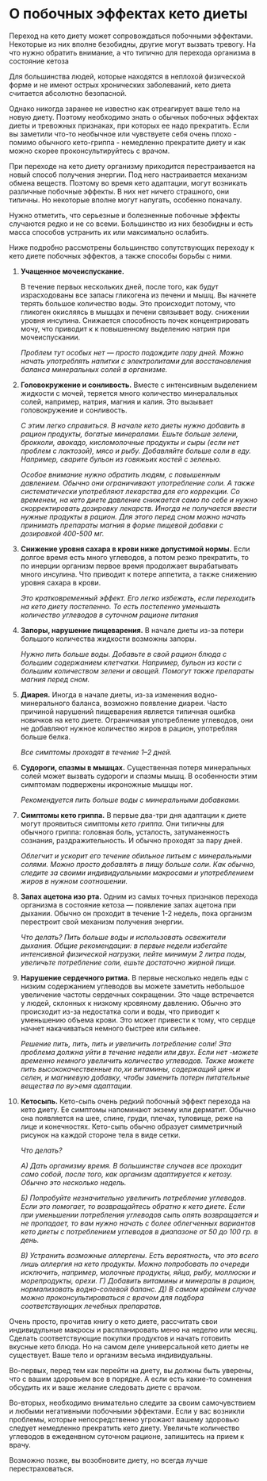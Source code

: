 

# О побочных эффектах кето диеты



Переход на кето диету может сопровождаться побочными эффектами. Некоторые из них вполне безобидны, другие могут вызвать тревогу. На что нужно обратить внимание, а что типично для перехода организма в состояние кетоза



Для большинства людей, которые находятся в неплохой физической форме и не имеют острых хронических заболеваний, кето диета считается абсолютно безопасной. 

Однако никогда заранее не известно как отреагирует ваше тело на новую диету. Поэтому необходимо знать о обычных побочных эффектах диеты и тревожных признаках, при которых ее надо прекратить. Если вы заметили что-то необычное или чувствуете себя очень плохо - помимо обычного кето-гриппа - немедленно прекратите диету и как можно скорее проконсультируйтесь с врачом.

При переходе на кето диету организму приходится перестраивается на новый способ получения энергии. Под него настраивается механизм обмена веществ. Поэтому во время кето адаптации, могут возникать различные побочные эффекты. В них нет ничего страшного, они типичны. Но некоторые вполне могут напугать, особенно поначалу.

Нужно отметить, что серьезные и болезненные побочные эффекты случаются редко и не со всеми. Большинство из них безобидны и есть масса способов устранить их или максимально ослабить. 

Ниже подробно рассмотрены большинство сопутствующих переходу к кето диете побочных эффектов, а также способы борьбы с ними.

1. **Учащенное мочеиспускание.**  

   В течение первых нескольких дней, после того, как будут израсходованы все запасы гликогена из печени и мышц. Вы начнете терять большое количество воды. Это происходит потому, что гликоген окисляясь в мышцах и печени связывает воду. снижении уровня инсулина. Снижается способность почек концентрировать мочу, что приводит к к повышенному выделению натрия при мочеиспускании. 

   *Проблем тут особых нет — просто подождите пару дней. Можно начать употреблять напитки с электролитами для восстановления баланса минеральных солей в организме.*

2. **Головокружение и сонливость.**
   Вместе с интенсивным выделением жидкости с мочей, теряется много количество минералальных солей, например, натрия, магния и калия. Это вызывает головокружение и сонливость.    

   *С этим легко справиться. В начале кето диеты нужно добавить в рацион продукты, богатые минералами. Ешьте больше зелени, брокколи, авокадо, кисломолочные продукты и сыры (если нет проблем с лактозой), мясо и рыбу. Добавляйте больше соли в еду. Например, сварите бульон из говяжьих костей с зеленью.*

   *Особое внимание нужно обратить людям, с повышенным давлением. Обычно они ограничивают употребление соли. А также систематически употребляют лекарства для его коррекции. Со временем, на кето диете давление снижается само по себе и нужно скорректировать дозировку лекарств.*
   *Иногда не получается ввести нужные продукты в рацион. Для этого перед сном можно начать принимать препараты магния в форме пищевой добавки с дозировкой 400-500 мг.*

3. **Снижение уровня сахара в крови ниже допустимой нормы.**
   Если долгое время есть много углеводов, а потом резко прекратить, то по инерции организм первое время продолжает вырабатывать много инсулина. Что приводит к потере аппетита, а также снижению уровня сахара в крови.    

   *Это кратковременный эффект. Его легко избежать, если переходить на кето диету постепенно. То есть постепенно уменьшать количество углеводов в суточном рационе питания*

4. **Запоры, нарушение пищеварения.**
   В начале диеты из-за потери большого количества жидкости возможны запоры. 

   *Нужно пить больше воды. Добавьте в свой рацион блюда с большим содержанием клетчатки. Например, бульон из кости с большим количеством зелени и овощей. Помогут также препараты магния перед сном.*

5. **Диарея.**
   Иногда в начале диеты, из-за изменения водно-минерального баланса, возможно появление диареи. Часто причиной нарушений пищеварения является типичная ошибка новичков на кето диете. Ограничивая употребление углеводов, они не добавляют нужное количество жиров в рацион, употребляя больше белка.

   *Все симптомы проходят в течение 1–2 дней.*

6. **Судороги, спазмы в мышцах.**
   Существенная потеря минеральных солей может вызвать судороги и спазмы мышц. В особенности этим симптомам подвержены икроножные мышцы ног. 

   *Рекомендуется пить больше воды с минеральными добавками.*
   
7. **Симптомы кето гриппа.**
   В первые два-три дня адаптации к диете могут проявиться симптомы *кето гриппа*. Они типичны для обычного гриппа: головная боль, усталость, затуманенность сознания, раздражительность. И обычно проходят за пару дней. 

   *Облегчит и ускорит его течение обильное питьем с минеральными солями. Можно просто добавлять в пищу больше соли. Как обычно, следите за своими индивидуальными макросами и употреблением жиров в нужном соотношении.*
   
8. **Запах ацетона изо рта.**
     Одним из самых точных признаков перехода организма в состояние кетоза — появление запах ацетона при дыхании. Обычно он проходит в течение 1-2 недель, пока организм перестроит свой механизм получения энергии.

     *Что делать? Пить больше воды и использовать освежители дыхания. Общие рекомендации: в первые недели избегайте интенсивной физической нагрузки, пейте минимум 2 литра поды, увеличьте потребление соли, ешьте достаточно жирной пищи.*
     
9. **Нарушение сердечного ритма.**
     В первые несколько недель еды с низким содержанием углеводов вы можете заметить небольшое увеличение частоты сердечных сокращении. Это чаще встречается у людей, склонных к низкому кровяному давлению. Обычно это происходит из-за недостатка соли и воды, что приводит к уменьшению объема крови. Это может привести к тому, что сердце начнет накачиваться немного быстрее или сильнее. 
     
     *Решение пить, пить, пить и увеличить потребление соли! Эта проблема должна уйти в течение недели или двух. Если нет -можете временно немного увеличить количество углеводов. Также можете пить высококачественные по,хи витамины, содержащий цинк и селен, и магниевую добавку, чтобы заменить потерн питательные вещества по ву>емя адаптации.*
     
9. **Кетосыпь.**
     Кето-сыпь очень редкий побочный эффект перехода на кето диету. Ее симптомы напоминают экзему или дерматит. Обычно она появляется на шее, спине, груди, плечах, туловище, реже на лице и конечностях. Кето-сыпь обычно образует симметричный рисунок на каждой стороне тела в виде сетки.
     
      *Что делать?* 
     
      *А) Дать организму время. В большинстве случаев все проходит само собой, после того, как организм адаптируется к кетозу. Обычно это несколько недель.*
     
      *Б) Попробуйте незначительно увеличить потребление углеводов. Если это помогает, то возвращайтесь обратно к кето диете. Если при уменьшении потребления углеводов сыпь опять возвращается и не пропадает, то вам нужно начать с более облегченных вариантов кето диеты с потреблением углеводов в диапазоне от 50 до 100 гр. в день.*
     
     *В) Устранить возможные аллергены. Есть вероятность, что это всего лишь аллергия на кето продукты. Можно попробовать по очереди исключить, например, молочные продукты, яйца, рыбу, моллюски и морепродукты, орехи.*
     *Г) Добавить витамины и минералы в рацион, нормализовать водно-солевой баланс.*
     *Д) В самом крайнем случае можно проконсультироваться с врачом для подбора соответствующих лечебных препаратов.*

Очень просто, прочитав книгу о кето диете, рассчитать свои индивидульные макросы и распланировать меню на неделю или месяц. Сделать соответствующие покупки продуктов и начать готовить вкусные кето блюда. Но на самом деле универсальной кето диеты не существует. Ваше тело и организм весьма индивидуальны. 

Во-первых, перед тем как перейти на диету, вы должны быть уверены, что с вашим здоровьем все в порядке.  А если есть какие-то сомнения обсудить их и ваше желание следовать диете с врачом.

Во-вторых, необходимо внимательно следите за своим самочувствием и любыми негативными побочными эффектами. Если у вас возникли проблемы, которые непосредственно угрожают вашему здоровью следует немедленно прекратить кето диету. Увеличьте количество углеводов в ежеденвном суточном рационе, запишитесь на прием к врачу. 

Возможно позже, вы возобновите диету, но всегда лучше перестраховаться.
